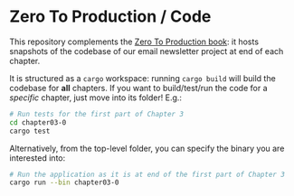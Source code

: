 # Zero To Production / Code

This repository complements the [Zero To Production book](https://www.lpalmieri.com/posts/2020-05-24-zero-to-production-0-foreword/): it hosts snapshots of the codebase of our email newsletter project at end of each chapter.

It is structured as a `cargo` workspace: running `cargo build` will build the codebase for **all** chapters.
If you want to build/test/run the code for a _specific_ chapter, just move into its folder! E.g.:
```bash
# Run tests for the first part of Chapter 3
cd chapter03-0
cargo test
```
Alternatively, from the top-level folder, you can specify the binary you are interested into:
```bash
# Run the application as it is at end of the first part of Chapter 3
cargo run --bin chapter03-0
```
